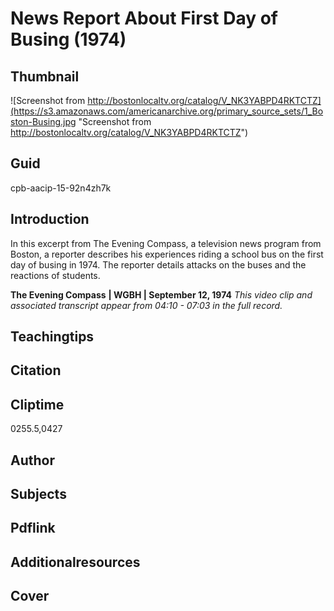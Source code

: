 # News Report About First Day of Busing (1974)

## Thumbnail

![Screenshot from http://bostonlocaltv.org/catalog/V_NK3YABPD4RKTCTZ](https://s3.amazonaws.com/americanarchive.org/primary_source_sets/1_Boston-Busing.jpg "Screenshot from http://bostonlocaltv.org/catalog/V_NK3YABPD4RKTCTZ")


## Guid
cpb-aacip-15-92n4zh7k 

## Introduction

In this excerpt from The Evening Compass, a television news program from Boston, a reporter describes his experiences riding a school bus on the first day of busing in 1974. The reporter details attacks on the buses and the reactions of students. 

<b>The Evening Compass</b>
<b>| WGBH | September 12, 1974</b>
<i>This video clip and associated transcript appear from 04:10 - 07:03 in the full record.</i>

## Teachingtips

## Citation

## Cliptime

0255.5,0427

## Author
## Subjects
## Pdflink
## Additionalresources
## Cover
